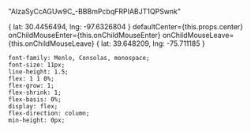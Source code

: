 "AIzaSyCcAGUw9C\_-BBBmPcbqFRPIABJT1QPSwnk"

<!-- THis is ref https://medium.com/@mattcroak718/google-map-react-beginners-guide-85bb1a94b04a -->

{ lat: 30.4456494, lng: -97.6326804 }
defaultCenter={this.props.center}
onChildMouseEnter={this.onChildMouseEnter}
onChildMouseLeave={this.onChildMouseLeave}
{ lat: 39.648209, lng: -75.711185 }

<!-- mozilla inspect console -->

    font-family: Menlo, Consolas, monospace;
    font-size: 11px;
    line-height: 1.5;
    flex: 1 1 0%;
    flex-grow: 1;
    flex-shrink: 1;
    flex-basis: 0%;
    display: flex;
    flex-direction: column;
    min-height: 0px;
